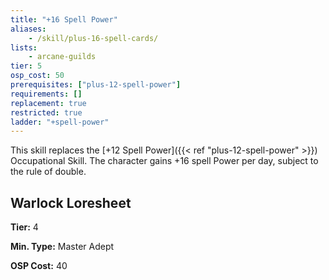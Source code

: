 ```yaml
---
title: "+16 Spell Power"
aliases:
    - /skill/plus-16-spell-cards/
lists:
    - arcane-guilds
tier: 5
osp_cost: 50
prerequisites: ["plus-12-spell-power"]
requirements: []
replacement: true
restricted: true
ladder: "+spell-power"
---
```

This skill replaces the [+12 Spell Power]({{< ref "plus-12-spell-power" >}}) Occupational Skill. The character gains +16 spell Power per day, subject to the rule of double.


## Warlock Loresheet

**Tier:** 4

**Min. Type:** Master Adept

**OSP Cost:** 40